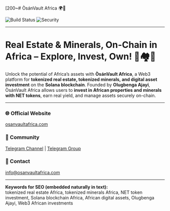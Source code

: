 [200~# ÒsánVault Africa 🌍💎

![Build Status](https://img.shields.io/github/workflow/status/Darkhearted007/osanvault-africa/CI) 
![Security](https://img.shields.io/snyk/vulnerabilities/github/Darkhearted007/osanvault-africa)

---

# **Real Estate & Minerals, On-Chain in Africa – Explore, Invest, Own!** 🚀🏘️💎

Unlock the potential of Africa’s assets with **ÒsánVault Africa**, a Web3 platform for **tokenized real estate, tokenized minerals, and digital asset investment** on the **Solana blockchain**. Founded by **Olugbenga Ajayi**, ÒsánVault Africa allows users to **invest in African properties and minerals with NET tokens**, earn real yield, and manage assets securely on-chain.  

---

### 🌐 Official Website
[osanvaultafrica.com](https://osanvaultafrica.com)

### 💬 Community
[Telegram Channel](https://t.me/ÒsánVaultAfrica) | [Telegram Group](https://t.me/ÒsánVaultAfricaCommunity)

### 📧 Contact
info@osanvaultafrica.com

---

**Keywords for SEO (embedded naturally in text):**  
tokenized real estate Africa, tokenized minerals Africa, NET token investment, Solana blockchain Africa, African digital assets, Olugbenga Ajayi, Web3 African investments

